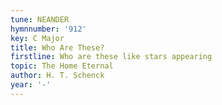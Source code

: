 ```yaml
---
tune: NEANDER
hymnnumber: '912'
key: C Major
title: Who Are These?
firstline: Who are these like stars appearing
topic: The Home Eternal
author: H. T. Schenck
year: '-'
---
```

